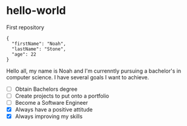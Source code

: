 # hello-world
First repository

```
{
  "firstName": "Noah",
  "lastName": "Stone",
  "age": 22
}
```

Hello all, my name is Noah and I'm currenntly pursuing a bachelor's in computer science. I have several goals I want to achieve.

- [ ] Obtain Bachelors degree
- [ ] Create projects to put onto a portfolio
- [ ] Become a Software Engineer
- [x] Always have a positive attitude
- [x] Always improving my skills

